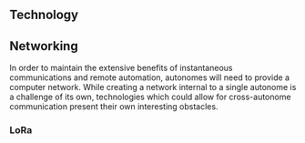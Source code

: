 <article>

# Technology

## Networking

In order to maintain the extensive benefits of instantaneous communications and remote automation, autonomes will need to provide
a computer network. While creating a network internal to a single autonome is a challenge of its own, technologies
which could allow for cross-autonome communication present their own interesting obstacles.

### LoRa

</article>
